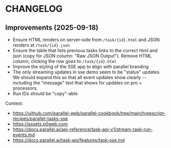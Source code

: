 # CHANGELOG

## Improvements (2025-09-18)

- Ensure HTML renders on server-side from `/task/{id}.html` and JSON renders at `/task/{id}.json`
- Ensure the table that lists previous tasks links to the correct html and json (copy for JSON column: "Raw JSON Output"). Remove HTML column; clicking the row goes to `/task/{id}.html`
- Improve the styling of the SSE app to align with parallel branding
- The only streaming updates in sse demo seem to be "status" updates. We should expand this so that all event updates show clearly -- including the "message" text that shows for updates on pro + processors.
- Run IDs should be "copy"-able

Context:

- https://uithub.com/parallel-web/parallel-cookbook/tree/main/typescript-recipes/parallel-tasks-sse
- https://assets.p0web.com
- https://docs.parallel.ai/api-reference/task-api-v1/stream-task-run-events.md
- https://docs.parallel.ai/task-api/features/task-sse.md
